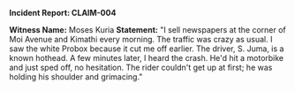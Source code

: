 **Incident Report: CLAIM-004**

**Witness Name:** Moses Kuria
**Statement:**
"I sell newspapers at the corner of Moi Avenue and Kimathi every morning. The traffic was crazy as usual. I saw the white Probox because it cut me off earlier. The driver, S. Juma, is a known hothead. A few minutes later, I heard the crash. He'd hit a motorbike and just sped off, no hesitation. The rider couldn't get up at first; he was holding his shoulder and grimacing."
